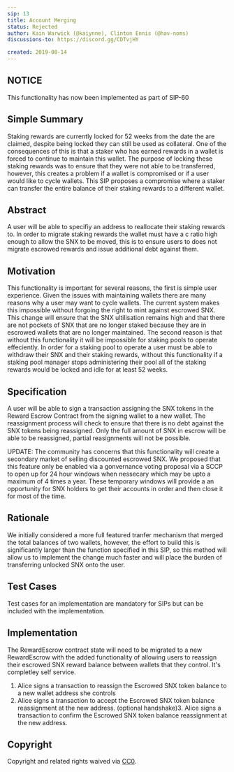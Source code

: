 ```yaml
---
sip: 13
title: Account Merging
status: Rejected
author: Kain Warwick (@kaiynne), Clinton Ennis (@hav-noms)
discussions-to: https://discord.gg/CDTvjHY

created: 2019-08-14
---
```


<!--You can leave these HTML comments in your merged SIP and delete the visible duplicate text guides, they will not appear and may be helpful to refer to if you edit it again. This is the suggested template for new SIPs. Note that an SIP number will be assigned by an editor. When opening a pull request to submit your SIP, please use an abbreviated title in the filename, `sip-draft_title_abbrev.md`. The title should be 44 characters or less.-->

## NOTICE
This functionality has now been implemented as part of SIP-60

## Simple Summary
<!--"If you can't explain it simply, you don't understand it well enough." Provide a simplified and layman-accessible explanation of the SIP.-->
Staking rewards are currently locked for 52 weeks from the date the are claimed, despite being locked they can still be used as collateral. One of the consequences of this is that a staker who has earned rewards in a wallet is forced to continue to maintain this wallet. The purpose of locking these staking rewards was to ensure that they were not able to be transferred, however, this creates a problem if a wallet is compromised or if a user would like to cycle wallets. This SIP proposes a compromise where a staker can transfer the entire balance of their staking rewards to a different wallet.

## Abstract
<!--A short (~200 word) description of the technical issue being addressed.-->

A user will be able to specifiy an address to reallocate their staking rewards to. In order to migrate staking rewards the wallet must have a c ratio high enough to allow the SNX to be moved, this is to ensure users to does not migrate escrowed rewards and issue additional debt against them.

## Motivation
<!--The motivation is critical for SIPs that want to change Synthetix. It should clearly explain why the existing protocol specification is inadequate to address the problem that the SIP solves. SIP submissions without sufficient motivation may be rejected outright.-->

This functionality is important for several reasons, the first is simple user experience. Given the issues with maintaining wallets there are many reasons why a user may want to cycle wallets. The current system makes this impossible without forgoing the right to mint against escrowed SNX. This change will ensure that the SNX ultilisation remains high and that there are not pockets of SNX that are no longer staked because they are in escrowed wallets that are no longer maintained. The second reason is that without this functionality it will be impossible for staking pools to operate effeciently. In order for a staking pool to operate a user must be able to withdraw their SNX and their staking rewards, without this functionality if a staking pool manager stops administering their pool all of the staking rewards would be locked and idle for at least 52 weeks.

## Specification
<!--The technical specification should describe the syntax and semantics of any new feature.-->
A user will be able to sign a transaction assigning the SNX tokens in the Reward Escrow Contract from the signing wallet to a new wallet. The reassignment process will check to ensure that there is no debt against the SNX tokens being reassigned. Only the full amount of SNX in escrow will be able to be reassigned, partial reasignments will not be possible.

UPDATE: The community has concerns that this functionality will create a secondary market of selling discounted escrowed SNX. 
We proposed that this feature only be enabled via a gonvernance voting proposal via a SCCP to open up for 24 hour windows when nessecary which may be upto a maximum of 4 times a year. These temporary windows will provide a an opportunity for SNX holders to get their accounts in order and then close it for most of the time. 

## Rationale
<!--The rationale fleshes out the specification by describing what motivated the design and why particular design decisions were made. It should describe alternate designs that were considered and related work, e.g. how the feature is supported in other languages. The rationale may also provide evidence of consensus within the community, and should discuss important objections or concerns raised during discussion.-->
We initially considered a more full featured tranfer mechanism that merged the total balances of two wallets, however, the effort to build this is significantly larger than the function specified in this SIP, so this method will allow us to implement the change much faster and will place the burden of transferring unlocked SNX onto the user.

## Test Cases
<!--Test cases for an implementation are mandatory for SIPs but can be included with the implementation..-->
Test cases for an implementation are mandatory for SIPs but can be included with the implementation.

## Implementation
<!--The implementations must be completed before any SIP is given status "Implemented", but it need not be completed before the SIP is "Approved". While there is merit to the approach of reaching consensus on the specification and rationale before writing code, the principle of "rough consensus and running code" is still useful when it comes to resolving many discussions of API details.-->

The RewardEscrow contract state will need to be migrated to a new RewardEscrow with the added functionality of allowing users to reassign their escrowed SNX reward balance between wallets that they control. It's completley self service. 
1. Alice signs a transaction to reassign the Escrowed SNX token balance to a new wallet address she controls
2. Alice signs a transaction to accept the Escrowed SNX token balance reassignment at the new address.
(optional handshake)3. Alice signs a transaction to confirm the Escrowed SNX token balance reassignment at the new address.


## Copyright
Copyright and related rights waived via [CC0](https://creativecommons.org/publicdomain/zero/1.0/).
